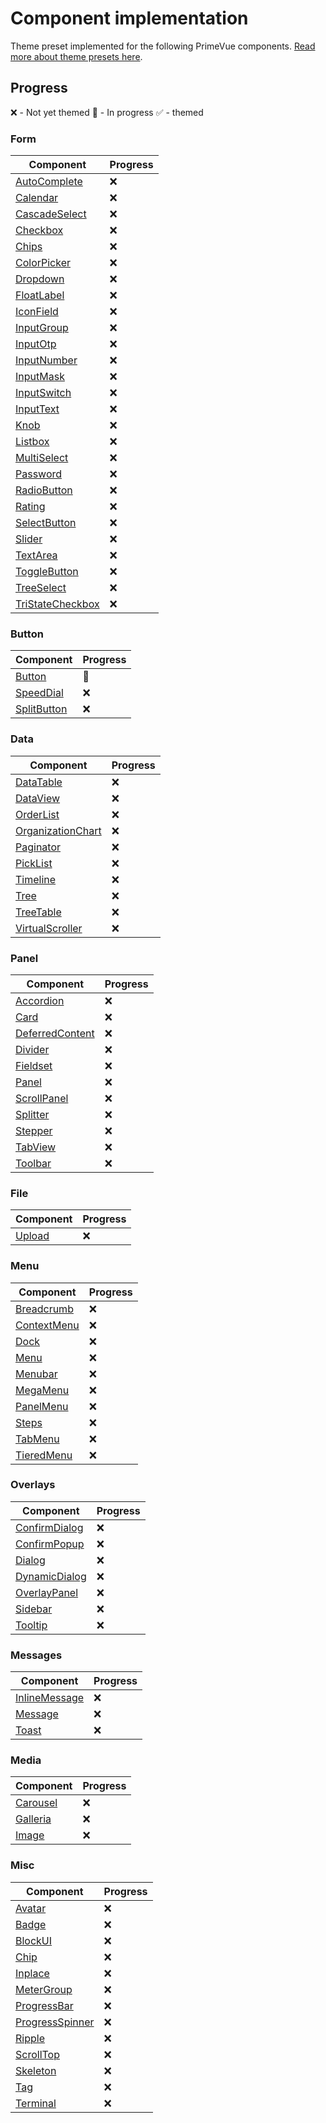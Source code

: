 # Component implementation
Theme preset implemented for the following PrimeVue components. [Read more about theme presets here](https://tailwind.primevue.org/overview).


## Progress
❌ - Not yet themed
🚧 - In progress
✅ - themed

### Form

| Component                                                           | Progress |
| ------------------------------------------------------------------- | -------- |
| [AutoComplete](https://tailwind.primevue.org/autocomplete/)         | ❌       |
| [Calendar](https://tailwind.primevue.org/calendar/)                 | ❌       |
| [CascadeSelect](https://tailwind.primevue.org/cascadeselect/)       | ❌       |
| [Checkbox](https://tailwind.primevue.org/checkbox/)                 | ❌       |
| [Chips](https://tailwind.primevue.org/chips/)                       | ❌       |
| [ColorPicker](https://tailwind.primevue.org/colorpicker/)           | ❌       |
| [Dropdown](https://tailwind.primevue.org/dropdown/)                 | ❌       |
| [FloatLabel](https://tailwind.primevue.org/floatlabel/)             | ❌       |
| [IconField](https://tailwind.primevue.org/iconfield/)               | ❌       |
| [InputGroup](https://tailwind.primevue.org/inputgroup/)             | ❌       |
| [InputOtp](https://tailwind.primevue.org/inputotp/)                 | ❌       |
| [InputNumber](https://tailwind.primevue.org/inputnumber/)           | ❌       |
| [InputMask](https://tailwind.primevue.org/inputmask/)               | ❌       |
| [InputSwitch](https://tailwind.primevue.org/inputswitch/)           | ❌       |
| [InputText](https://tailwind.primevue.org/inputtext/)               | ❌       |
| [Knob](https://tailwind.primevue.org/knob/)                         | ❌       |
| [Listbox](https://tailwind.primevue.org/listbox/)                   | ❌       |
| [MultiSelect](https://tailwind.primevue.org/multiselect/)           | ❌       |
| [Password](https://tailwind.primevue.org/password/)                 | ❌       |
| [RadioButton](https://tailwind.primevue.org/radiobutton/)           | ❌       |
| [Rating](https://tailwind.primevue.org/rating/)                     | ❌       |
| [SelectButton](https://tailwind.primevue.org/selectbutton/)         | ❌       |
| [Slider](https://tailwind.primevue.org/slider/)                     | ❌       |
| [TextArea](https://tailwind.primevue.org/textarea/)                 | ❌       |
| [ToggleButton](https://tailwind.primevue.org/togglebutton/)         | ❌       |
| [TreeSelect](https://tailwind.primevue.org/treeselect/)             | ❌       |
| [TriStateCheckbox](https://tailwind.primevue.org/tristatecheckbox/) | ❌       |

### Button
| Component                                                 | Progress |
| --------------------------------------------------------- | -------- |
| [Button](https://tailwind.primevue.org/button/)           | 🚧      |
| [SpeedDial](https://tailwind.primevue.org/speeddial/)     | ❌       |
| [SplitButton](https://tailwind.primevue.org/splitbutton/) | ❌       |

### Data
| Component                                                             | Progress |
| --------------------------------------------------------------------- | -------- |
| [DataTable](https://tailwind.primevue.org/datatable/)                 | ❌       |
| [DataView](https://tailwind.primevue.org/dataview/)                   | ❌       |
| [OrderList](https://tailwind.primevue.org/orderlist/)                 | ❌       |
| [OrganizationChart](https://tailwind.primevue.org/organizationchart/) | ❌       |
| [Paginator](https://tailwind.primevue.org/paginator/)                 | ❌       |
| [PickList](https://tailwind.primevue.org/picklist/)                   | ❌       |
| [Timeline](https://tailwind.primevue.org/timeline/)                   | ❌       |
| [Tree](https://tailwind.primevue.org/tree/)                           | ❌       |
| [TreeTable](https://tailwind.primevue.org/treetable/)                 | ❌       |
| [VirtualScroller](https://tailwind.primevue.org/virtualscroller/)     | ❌       |

### Panel
| Component                                                         | Progress |
| ----------------------------------------------------------------- | -------- |
| [Accordion](https://tailwind.primevue.org/accordion/)             | ❌       |
| [Card](https://tailwind.primevue.org/card/)                       | ❌       |
| [DeferredContent](https://tailwind.primevue.org/deferredcontent/) | ❌       |
| [Divider](https://tailwind.primevue.org/divider/)                 | ❌       |
| [Fieldset](https://tailwind.primevue.org/fieldset/)               | ❌       |
| [Panel](https://tailwind.primevue.org/panel/)                     | ❌       |
| [ScrollPanel](https://tailwind.primevue.org/scrollpanel/)         | ❌       |
| [Splitter](https://tailwind.primevue.org/splitter/)               | ❌       |
| [Stepper](https://tailwind.primevue.org/stepper/)                 | ❌       |
| [TabView](https://tailwind.primevue.org/tabview/)                 | ❌       |
| [Toolbar](https://tailwind.primevue.org/toolbar/)                 | ❌       |

### File
| Component                                           | Progress |
| --------------------------------------------------- | -------- |
| [Upload](https://tailwind.primevue.org/fileupload/) | ❌       |

### Menu
| Component                                                 | Progress |
| --------------------------------------------------------- | -------- |
| [Breadcrumb](https://tailwind.primevue.org/breadcrumb/)   | ❌       |
| [ContextMenu](https://tailwind.primevue.org/contextmenu/) | ❌       |
| [Dock](https://tailwind.primevue.org/dock/)               | ❌       |
| [Menu](https://tailwind.primevue.org/menu/)               | ❌       |
| [Menubar](https://tailwind.primevue.org/menubar/)         | ❌       |
| [MegaMenu](https://tailwind.primevue.org/megamenu/)       | ❌       |
| [PanelMenu](https://tailwind.primevue.org/panelmenu/)     | ❌       |
| [Steps](https://tailwind.primevue.org/steps/)             | ❌       |
| [TabMenu](https://tailwind.primevue.org/tabmenu/)         | ❌       |
| [TieredMenu](https://tailwind.primevue.org/tieredmenu/)   | ❌       |

### Overlays
| Component                                                     | Progress |
| ------------------------------------------------------------- | -------- |
| [ConfirmDialog](https://tailwind.primevue.org/confirmdialog/) | ❌       |
| [ConfirmPopup](https://tailwind.primevue.org/confirmpopup/)   | ❌       |
| [Dialog](https://tailwind.primevue.org/dialog/)               | ❌       |
| [DynamicDialog](https://tailwind.primevue.org/dynamicdialog/) | ❌       |
| [OverlayPanel](https://tailwind.primevue.org/overlaypanel/)   | ❌       |
| [Sidebar](https://tailwind.primevue.org/sidebar/)             | ❌       |
| [Tooltip](https://tailwind.primevue.org/tooltip/)             | ❌       |

### Messages
| Component                                                     | Progress |
| ------------------------------------------------------------- | -------- |
| [InlineMessage](https://tailwind.primevue.org/inlinemessage/) | ❌       |
| [Message](https://tailwind.primevue.org/message/)             | ❌       |
| [Toast](https://tailwind.primevue.org/toast/)                 | ❌       |

### Media
| Component                                           | Progress |
| --------------------------------------------------- | -------- |
| [Carousel](https://tailwind.primevue.org/carousel/) | ❌       |
| [Galleria](https://tailwind.primevue.org/galleria/) | ❌       |
| [Image](https://tailwind.primevue.org/image/)       | ❌       |

### Misc
| Component                                                         | Progress |
| ----------------------------------------------------------------- | -------- |
| [Avatar](https://tailwind.primevue.org/avatar/)                   | ❌       |
| [Badge](https://tailwind.primevue.org/badge/)                     | ❌       |
| [BlockUI](https://tailwind.primevue.org/blockui/)                 | ❌       |
| [Chip](https://tailwind.primevue.org/chip/)                       | ❌       |
| [Inplace](https://tailwind.primevue.org/inplace/)                 | ❌       |
| [MeterGroup](https://tailwind.primevue.org/metergroup/)           | ❌       |
| [ProgressBar](https://tailwind.primevue.org/progressbar/)         | ❌       |
| [ProgressSpinner](https://tailwind.primevue.org/progressspinner/) | ❌       |
| [Ripple](https://tailwind.primevue.org/ripple/)                   | ❌       |
| [ScrollTop](https://tailwind.primevue.org/scrolltop/)             | ❌       |
| [Skeleton](https://tailwind.primevue.org/skeleton/)               | ❌       |
| [Tag](https://tailwind.primevue.org/tag/)                         | ❌       |
| [Terminal](https://tailwind.primevue.org/terminal/)               | ❌       |